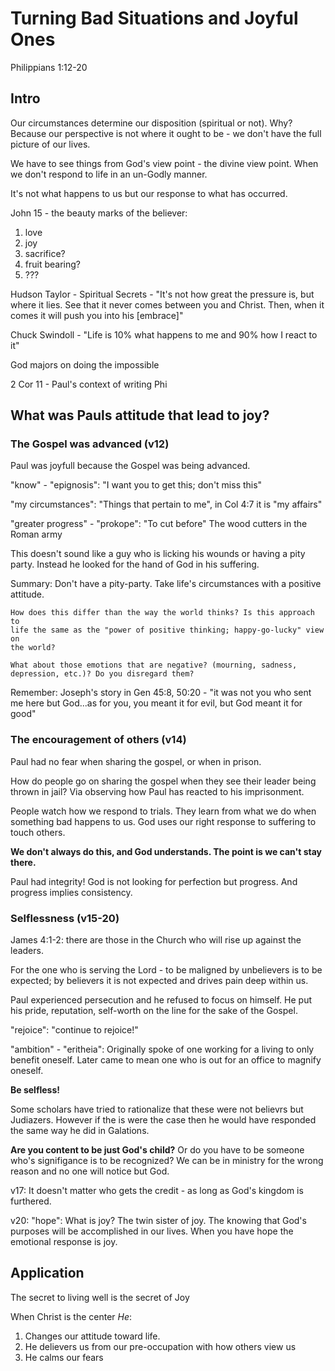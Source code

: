 # Turning Bad Situations and Joyful Ones

Philippians 1:12-20

## Intro

Our circumstances determine our disposition (spiritual or not). Why? Because our
perspective is not where it ought to be - we don't have the full picture of
our lives.

We have to see things from God's view point - the divine view point. When we
don't respond to life in an un-Godly manner.

It's not what happens to us but our response to what has occurred.

John 15 - the beauty marks of the believer: 
  1. love
  2. joy
  3. sacrifice?
  4. fruit bearing?
  5. ???

Hudson Taylor - Spiritual Secrets - "It's not how great the pressure is, but
where it lies. See that it never comes between you and Christ. Then, when it
comes it will push you into his [embrace]"

Chuck Swindoll - "Life is 10% what happens to me and 90% how I react to it"

God majors on doing the impossible

2 Cor 11 - Paul's context of writing Phi

## What was Pauls attitude that lead to joy?

### The Gospel was advanced (v12)

Paul was joyfull because the Gospel was being advanced. 

"know" - "epignosis": "I want you to get this; don't miss this"

"my circumstances": "Things that pertain to me", in Col 4:7 it is "my affairs"

"greater progress" - "prokope": "To cut before" The wood cutters in the Roman
army

This doesn't sound like a guy who is licking his wounds or having a pity party.
Instead he looked for the hand of God in his suffering.

Summary: Don't have a pity-party. Take life's circumstances with a positive
attitude.

    How does this differ than the way the world thinks? Is this approach to
    life the same as the "power of positive thinking; happy-go-lucky" view on
    the world?

    What about those emotions that are negative? (mourning, sadness,
    depression, etc.)? Do you disregard them?

Remember: Joseph's story in Gen 45:8, 50:20 - "it was not you who sent me here
but God...as for you, you meant it for evil, but God meant it for good"

### The encouragement of others (v14)

Paul had no fear when sharing the gospel, or when in prison.

How do people go on sharing the gospel when they see their leader being thrown
in jail? Via observing how Paul has reacted to his imprisonment.

People watch how we respond to trials. They learn from what we do when something
bad happens to us. God uses our right response to suffering to touch others.

**We don't always do this, and God understands. The point is we can't stay there.**

Paul had integrity! God is not looking for perfection but progress. And progress
implies consistency.

### Selflessness (v15-20)

James 4:1-2: there are those in the Church who will rise up against the leaders. 

For the one who is serving the Lord - to be maligned by unbelievers is to be
expected; by believers it is not expected and drives pain deep within us.

Paul experienced persecution and he refused to focus on himself. He put his
pride, reputation, self-worth on the line for the sake of the Gospel.

"rejoice": "continue to rejoice!"

"ambition" - "eritheia": Originally spoke of one working for a living to only
benefit oneself. Later came to mean one who is out for an office to magnify
oneself.

**Be selfless!**

Some scholars have tried to rationalize that these were not believrs but
Judiazers. However if the is were the case then he would have responded the same
way he did in Galations.

**Are you content to be just God's child?** Or do you have to be someone who's
signifigance is to be recognized? We can be in ministry for the wrong reason and
no one will notice but God.

v17: It doesn't matter who gets the credit - as long as God's kingdom is
furthered.

v20: "hope": What is joy? The twin sister of joy. The knowing that God's
purposes will be accomplished in our lives. When you have hope the emotional
response is joy.

## Application

The secret to living well is the secret of Joy

When Christ is the center *He*:
1. Changes our attitude toward life.
2. He delievers us  from our pre-occupation with how others view us
3. He calms our fears
